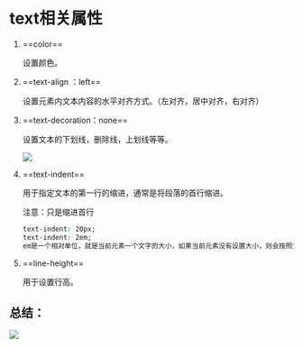 # **text相关属性**

1. ==color==

   设置颜色。

   

2. ==text-align ：left==

   设置元素内文本内容的水平对齐方式。（左对齐，居中对齐，右对齐）

   

3. ==text-decoration：none==

   设置文本的下划线，删除线，上划线等等。

   ![](https://pic.imgdb.cn/item/66bf4297d9c307b7e9ae67bf.png)

4. ==text-indent==

   用于指定文本的第一行的缩进，通常是将段落的首行缩进。

   注意：只是缩进首行

   ```css
   text-indent: 20px;
   text-indent: 2em;
   em是一个相对单位，就是当前元素一个文字的大小，如果当前元素没有设置大小，则会按照父元素的一个文字大小。
   ```

5. ==line-height==

   用于设置行高。





## **总结：**

![](https://pic.imgdb.cn/item/66bf418ed9c307b7e9ad53d4.png)